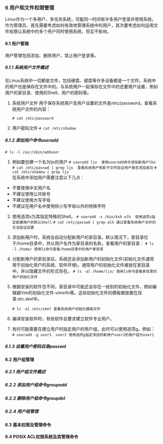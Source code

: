 ### 6 用户和文件权限管理
Linux作为一个多用户、多任务系统，可能同一时间有许多用户登录并使用系统。作为管理员，首先需要考虑如何有效地管理系统中的用户，其次要考虑如何运用文件权限让系统中的多个用户同时使用系统，但互不影响，

#### 6.1 用户管理
用户管理包括添加、删除用户，禁止用户登录等。
##### 6.1.1 系统用户文件概述
在Linux系统中一切都是文件，包括硬盘、键盘等许多设备都是一个文件。系统中的用户也是保存在文件中的。与系统用户一起保存在文件中的还要用户设置，例如用户的家目录、使用的Shell、用户的密码等。

1. 系统用户文件
用于保存系统用户及用户设置的文件是/etc/password。查看系统用户文件的内容：

    ```# cat /etc/password```
2. 用户密码文件
    ```# cat /etc/shadow```

##### 6.1.2 添加用户命令useradd
```# ls -l /usr/sbin/adduser```

1. 例如要创建一个名为ljx的用户
    ```# useradd ljx  使用useradd命令添加新用户lkx```
    ```# cat /etc/passwd | grep ljx  查看系统用户和影子文件验证用户是否添加成功```
    ```# cat /etc/shadow | grep ljx```  
在系统中添加用户需要注意以下几点：
- 不要使用中文用户名
- 不建议使用公共账号
- 不建议使用大写字母
- 不建议在用户名中使用除小写字母以外的特殊字符
2. 使用选项s为其指定特殊的Shell。
    ```# useradd -s /bin/ksh wlh  使用选项s指定新建用户的默认Shell```
    ```# cat /etc/passwd | grep wlh 通过查看系统用户文件的方法验证设置```

3. 添加新用户时，系统会自动分配新用户的家目录。默认情况下，家目录位于/home目录中，并以用户名作为家目录的名称，查看用户的家目录：
    ```# ls -l /home/ 使用ls命令查看/home目录中的用户家目录```

4. 分配新用户的家目录后，系统还会添加新用户的初始化文件(初始化文件通常用于初始化用户的系统、软件环境)。通常用户的初始化文件被放在家目录中，并以隐藏文件的形式存在。
    ```# ls -al /home/ljx/ 使用ls命令查看家目录的用户初始化文件```

5. 根据安装的软件包不同，家目录中可能还会存在一些别的初始化文件，例如编辑器Vim的初始化文件.viminfo等。这些初始化文件的模板被放置在目录.etc.skel中。

    ```# ls -al /etc/skel 查看系统用户初始化模板文件```

6. 编译安装软件时，有些软件会要求建立软件专业用户。
7. 有时可能需要在建立用户时指定用户的用户组，此时可以使用选项g。例如：
    ```# useradd -g user1  user2 使用选项g指定添加的新用户user2的用户组为user1```


##### 6.1.3 设置用户密码目录passwd




#### 6.2 用户组管理

##### 6.2.1 用户组文件概述

##### 6.2.2 添加用户组命令groupadd
##### 6.2.3 删除用户组命令groupdel
##### 6.2.4 用户组管理


#### 6.3 基本权限及管理命令


#### 6.4 POSIX ACL权限系统及其管理命令
